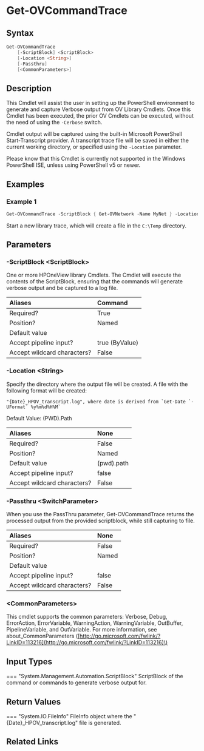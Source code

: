 ﻿---
description: Start an OV Library Verbose Trace.
---

# Get-OVCommandTrace

## Syntax

```powershell
Get-OVCommandTrace
    [-ScriptBlock] <ScriptBlock>
    [-Location <String>]
    [-Passthru]
    [<CommonParameters>]
```

## Description

This Cmdlet will assist the user in setting up the PowerShell environment to generate and capture Verbose output from OV Library Cmdlets.  Once this Cmdlet has been executed, the prior OV Cmdlets can be executed, without the need of using the `-Cerbose` switch.

Cmdlet output will be captured using the built-in Microsoft PowerShell Start-Transcript provider.  A transcript trace file will be saved in either the current working directory, or specified using the `-Location` parameter.

Please know that this Cmdlet is currently not supported in the Windows PowerShell ISE, unless using PowerShell v5 or newer.

## Examples

###  Example 1 

```powershell
Get-OVCommandTrace -ScriptBlock { Get-OVNetwork -Name MyNet } -Location C:\Temp
```

Start a new library trace, which will create a file in the `C:\Temp` directory.

## Parameters

### -ScriptBlock &lt;ScriptBlock&gt;

One or more HPOneView library Cmdlets.  The Cmdlet will execute the contents of the ScriptBlock, ensuring that the commands will generate verbose output and be captured to a log file.

| Aliases | Command |
| :--- | :--- |
| Required? | True |
| Position? | Named |
| Default value |  |
| Accept pipeline input? | true (ByValue) |
| Accept wildcard characters? | False |

### -Location &lt;String&gt;

Specify the directory where the output file will be created.  A file with the following format will be created:

    "{Date}_HPOV_transcript.log", where date is derived from `Get-Date `-UFormat` %y%m%d%H%M`

Default Value: (PWD).Path

| Aliases | None |
| :--- | :--- |
| Required? | False |
| Position? | Named |
| Default value | (pwd).path |
| Accept pipeline input? | false |
| Accept wildcard characters? | False |

### -Passthru &lt;SwitchParameter&gt;

When you use the PassThru parameter, Get-OVCommandTrace returns the processed output from the provided scriptblock, while still capturing to file.

| Aliases | None |
| :--- | :--- |
| Required? | False |
| Position? | Named |
| Default value |  |
| Accept pipeline input? | false |
| Accept wildcard characters? | False |

### &lt;CommonParameters&gt;

This cmdlet supports the common parameters: Verbose, Debug, ErrorAction, ErrorVariable, WarningAction, WarningVariable, OutBuffer, PipelineVariable, and OutVariable. For more information, see about\_CommonParameters \([http://go.microsoft.com/fwlink/?LinkID=113216](http://go.microsoft.com/fwlink/?LinkID=113216)\)

## Input Types

=== "System.Management.Automation.ScriptBlock"
    ScriptBlock of the command or commands to generate verbose output for.
    

## Return Values

=== "System.IO.FileInfo"
    FileInfo object where the "{Date}_HPOV_transcript.log" file is generated.
    

## Related Links

